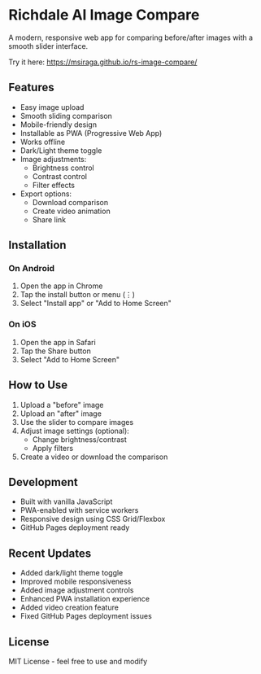# Richdale AI Image Compare

A modern, responsive web app for comparing before/after images with a smooth slider interface.

Try it here: https://msiraga.github.io/rs-image-compare/

## Features
- Easy image upload
- Smooth sliding comparison
- Mobile-friendly design
- Installable as PWA (Progressive Web App)
- Works offline
- Dark/Light theme toggle
- Image adjustments:
  - Brightness control
  - Contrast control
  - Filter effects
- Export options:
  - Download comparison
  - Create video animation
  - Share link

## Installation

### On Android
1. Open the app in Chrome
2. Tap the install button or menu (⋮)
3. Select "Install app" or "Add to Home Screen"

### On iOS
1. Open the app in Safari
2. Tap the Share button
3. Select "Add to Home Screen"

## How to Use
1. Upload a "before" image
2. Upload an "after" image
3. Use the slider to compare images
4. Adjust image settings (optional):
   - Change brightness/contrast
   - Apply filters
5. Create a video or download the comparison

## Development
- Built with vanilla JavaScript
- PWA-enabled with service workers
- Responsive design using CSS Grid/Flexbox
- GitHub Pages deployment ready

## Recent Updates
- Added dark/light theme toggle
- Improved mobile responsiveness
- Added image adjustment controls
- Enhanced PWA installation experience
- Added video creation feature
- Fixed GitHub Pages deployment issues

## License
MIT License - feel free to use and modify